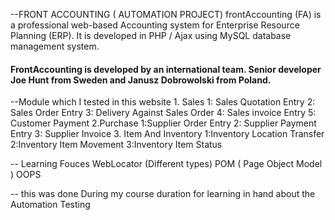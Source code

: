 
--FRONT ACCOUNTING ( AUTOMATION PROJECT)
  frontAccounting (FA)  is a professional web-based Accounting  system for  Enterprise  Resource  Planning  (ERP).  It is developed  in PHP / Ajax using MySQL database management system.  
  
#### FrontAccounting is developed by an international team. Senior developer Joe Hunt from Sweden and Janusz Dobrowolski from Poland. ####


--Module which I tested  in this website
    1. Sales
       1: Sales Quotation Entry
       2: Sales Order Entry
       3: Delivery Against Sales Order
       4: Sales invoice Entry
       5: Customer Payment
    2.Purchase
       1:Supplier Order Entry
       2: Supplier Payment Entry
       3: Supplier Invoice
    3. Item And Inventory
       1:Inventory Location Transfer
       2:Inventory Item Movement
       3:Inventory Item Status

-- Learning Fouces
   WebLocator (Different types)
   POM ( Page Object Model )
   OOPS

-- this was done During my course duration for learning in hand about the Automation Testing
   
